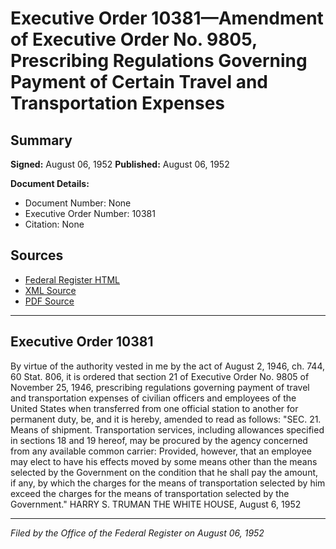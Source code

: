 # Executive Order 10381—Amendment of Executive Order No. 9805, Prescribing Regulations Governing Payment of Certain Travel and Transportation Expenses

## Summary

**Signed:** August 06, 1952
**Published:** August 06, 1952

**Document Details:**
- Document Number: None
- Executive Order Number: 10381
- Citation: None

## Sources
- [Federal Register HTML](https://www.presidency.ucsb.edu/documents/executive-order-10381-amendment-executive-order-no-9805-prescribing-regulations-governing)
- [XML Source](None)
- [PDF Source](None)

---

## Executive Order 10381

By virtue of the authority vested in me by the act of August 2, 1946, ch. 744, 60 Stat. 806, it is ordered that section 21 of Executive Order No. 9805 of November 25, 1946, prescribing regulations governing payment of travel and transportation expenses of civilian officers and employees of the United States when transferred from one official station to another for permanent duty, be, and it is hereby, amended to read as follows:
"SEC. 21. Means of shipment. Transportation services, including allowances specified in sections 18 and 19 hereof, may be procured by the agency concerned from any available common carrier: Provided, however, that an employee may elect to have his effects moved by some means other than the means selected by the Government on the condition that he shall pay the amount, if any, by which the charges for the means of transportation selected by him exceed the charges for the means of transportation selected by the Government."
HARRY S. TRUMAN
THE WHITE HOUSE,
August 6, 1952

---

*Filed by the Office of the Federal Register on August 06, 1952*
